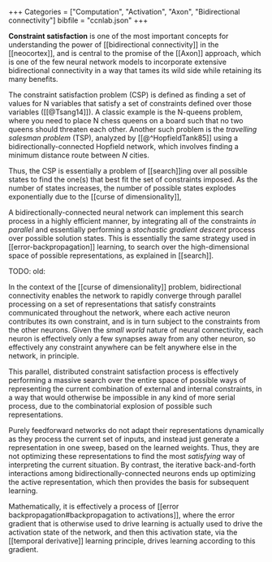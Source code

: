 +++
Categories = ["Computation", "Activation", "Axon", "Bidirectional connectivity"]
bibfile = "ccnlab.json"
+++

**Constraint satisfaction** is one of the most important concepts for understanding the power of [[bidirectional connectivity]] in the [[neocortex]], and is central to the promise of the [[Axon]] approach, which is one of the few neural network models to incorporate extensive bidirectional connectivity in a way that tames its wild side while retaining its many benefits.

The constraint satisfaction problem (CSP) is defined as finding a set of values for N variables that satisfy a set of constraints defined over those variables ([[@Tsang14]]). A classic example is the N-queens problem, where you need to place N chess queens on a board such that no two queens should threaten each other. Another such problem is the _travelling salesman problem_ (TSP), analyzed by [[@^HopfieldTank85]] using a bidirectionally-connected Hopfield network, which involves finding a minimum distance route between _N_ cities.

Thus, the CSP is essentially a problem of [[search]]ing over all possible states to find the one(s) that best fit the set of constraints imposed. As the number of states increases, the number of possible states explodes exponentially due to the [[curse of dimensionality]], 

A bidirectionally-connected neural network can implement this search process in a highly efficient manner, by integrating all of the constraints _in parallel_ and essentially performing a _stochastic gradient descent_ process over possible solution states. This is essentially the same strategy used in [[error-backpropagation]] learning, to search over the high-dimensional space of possible representations, as explained in [[search]].

TODO: old:

In the context of the [[curse of dimensionality]] problem, bidirectional connectivity enables the network to rapidly converge through parallel processing on a set of representations that satisfy constraints communicated throughout the network, where each active neuron contributes its own constraint, and is in turn subject to the constraints from the other neurons. Given the _small world_ nature of neural connectivity, each neuron is effectively only a few synapses away from any other neuron, so effectively any constraint anywhere can be felt anywhere else in the network, in principle.

This parallel, distributed constraint satisfaction process is effectively performing a massive search over the entire space of possible ways of representing the current combination of external and internal constraints, in a way that would otherwise be impossible in any kind of more serial process, due to the combinatorial explosion of possible such representations.

Purely feedforward networks do not adapt their representations dynamically as they process the current set of inputs, and instead just generate a representation in one sweep, based on the learned weights. Thus, they are not optimizing these representations to find the most _satisfying_ way of interpreting the current situation. By contrast, the iterative back-and-forth interactions among bidirectionally-connected neurons ends up optimizing the active representation, which then provides the basis for subsequent learning.

Mathematically, it is effectively a process of [[error backpropagation#backpropagation to activations]], where the error gradient that is otherwise used to drive learning is actually used to drive the activation state of the network, and then this activation state, via the [[temporal derivative]] learning principle, drives learning according to this gradient.

